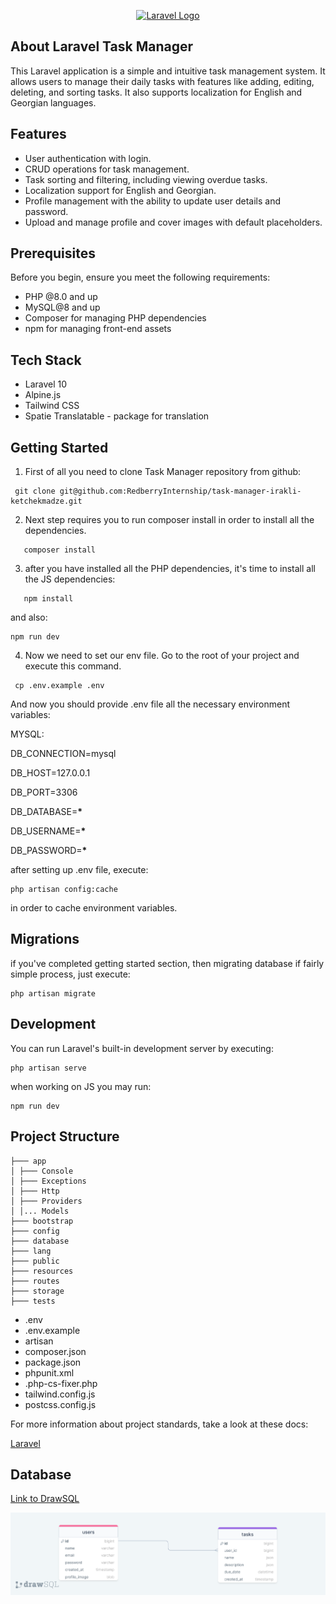 <p align="center"><a href="https://laravel.com" target="_blank"><img src="https://raw.githubusercontent.com/laravel/art/master/logo-lockup/5%20SVG/2%20CMYK/1%20Full%20Color/laravel-logolockup-cmyk-red.svg" width="400" alt="Laravel Logo"></a></p>

## About Laravel Task Manager

This Laravel application is a simple and intuitive task management system. It allows users to manage their daily tasks with features like adding, editing, deleting, and sorting tasks. It also supports localization for English and Georgian languages.

## Features

-   User authentication with login.
-   CRUD operations for task management.
-   Task sorting and filtering, including viewing overdue tasks.
-   Localization support for English and Georgian.
-   Profile management with the ability to update user details and password.
-   Upload and manage profile and cover images with default placeholders.

## Prerequisites

Before you begin, ensure you meet the following requirements:

-   PHP @8.0 and up
-   MySQL@8 and up
-   Composer for managing PHP dependencies
-   npm for managing front-end assets

## Tech Stack

-   Laravel 10
-   Alpine.js
-   Tailwind CSS
-   Spatie Translatable - package for translation

## Getting Started

1. First of all you need to clone Task Manager repository from github:

```
 git clone git@github.com:RedberryInternship/task-manager-irakli-ketchekmadze.git
```

2. Next step requires you to run composer install in order to install all the dependencies.

```
   composer install
```

3. after you have installed all the PHP dependencies, it's time to install all the JS dependencies:

```
   npm install
```

and also:

```
npm run dev
```

4. Now we need to set our env file. Go to the root of your project and execute this command.

```
 cp .env.example .env
```

And now you should provide .env file all the necessary environment variables:

MYSQL:

DB_CONNECTION=mysql

DB_HOST=127.0.0.1

DB_PORT=3306

DB_DATABASE=**\***

DB_USERNAME=**\***

DB_PASSWORD=**\***

after setting up .env file, execute:

```
php artisan config:cache
```

in order to cache environment variables.

## Migrations

if you've completed getting started section, then migrating database if fairly simple process, just execute:

```
php artisan migrate
```

## Development

You can run Laravel's built-in development server by executing:

```
php artisan serve
```

when working on JS you may run:

```
npm run dev
```

## Project Structure

```
├─── app
│ ├─── Console
│ ├─── Exceptions
│ ├─── Http
│ ├─── Providers
│ │... Models
├─── bootstrap
├─── config
├─── database
├─── lang
├─── public
├─── resources
├─── routes
├─── storage
├─── tests
```

-   .env
-   .env.example
-   artisan
-   composer.json
-   package.json
-   phpunit.xml
-   .php-cs-fixer.php
-   tailwind.config.js
-   postcss.config.js

For more information about project standards, take a look at these docs:

<a href="https://laravel.com/docs/10.x">Laravel</a>

## Database

<a href="https://drawsql.app/teams/irakli/diagrams/tasks">Link to DrawSQL</a>

<img src="public/images/drawsql.png" alt="drawSQL" />

